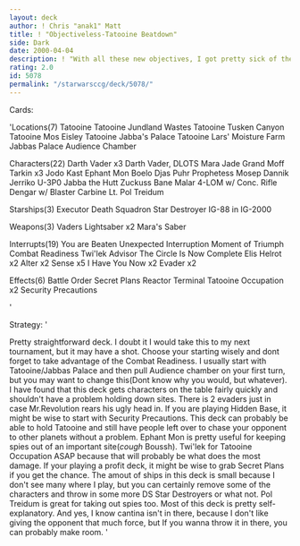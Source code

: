 ```yaml
---
layout: deck
author: ! Chris "anak1" Matt
title: ! "Objectiveless-Tatooine Beatdown"
side: Dark
date: 2000-04-04
description: ! "With all these new objectives, I got pretty sick of them and decided to make an old fashioned tatooine deck.(I probably wouldn't take this to a tournament, so keep that in mind when reviewing)"
rating: 2.0
id: 5078
permalink: "/starwarsccg/deck/5078/"
---
```

Cards: 

'Locations(7)
Tatooine
Tatooine Jundland Wastes
Tatooine Tusken Canyon
Tatooine Mos Eisley
Tatooine Jabba's Palace
Tatooine Lars' Moisture Farm
Jabbas Palace Audience Chamber

Characters(22)
Darth Vader x3
Darth Vader, DLOTS
Mara Jade
Grand Moff Tarkin x3
Jodo Kast
Ephant Mon
Boelo
Djas Puhr
Prophetess
Mosep
Dannik Jerriko
U-3P0
Jabba the Hutt
Zuckuss
Bane Malar
4-LOM w/ Conc. Rifle
Dengar w/ Blaster Carbine
Lt. Pol Treidum

Starships(3)
Executor
Death Squadron Star Destroyer
IG-88 in IG-2000

Weapons(3)
Vaders Lightsaber x2
Mara's Saber

Interrupts(19)
You are Beaten
Unexpected Interruption
Moment of Triumph
Combat Readiness
Twi'lek Advisor
The Circle Is Now Complete
Elis Helrot x2
Alter x2
Sense x5
I Have You Now x2
Evader x2

Effects(6)
Battle Order
Secret Plans
Reactor Terminal
Tatooine Occupation x2
Security Precautions


'

Strategy: '

Pretty straightforward deck. I doubt it I would take this to my next tournament, but it may have a shot. Choose your starting wisely and dont forget to take advantage of the Combat Readiness. I usually start with Tatooine/Jabbas Palace and then pull Audience chamber on your first turn, but you may want to change this(Dont know why you would, but whatever). I have found that this deck gets characters on the table fairly quickly and shouldn't have a problem holding down sites. There is 2 evaders just in case Mr.Revolution rears his ugly head in. If you are playing Hidden Base, it might be wise to start with Security Precautions. This deck can probably be able to hold Tatooine and still have people left over to chase your opponent to other planets without a problem. Ephant Mon is pretty useful for keeping spies out of an important site(*cough* Boussh). Twi'lek for Tatooine Occupation ASAP because that will probably be what does the most damage. If your playing a profit deck, it might be wise to grab Secret Plans if you get the chance. The amout of ships in this deck is small because I don't see many where I play, but you can certainly remove some of the characters and throw in some more DS Star Destroyers or what not. Pol Treidum is great for taking out spies too. Most of this deck is pretty self-explanatory. And yes, I know cantina isn't in there, because I don't like giving the opponent that much force, but If you wanna throw it in there, you can probably make room.  '
